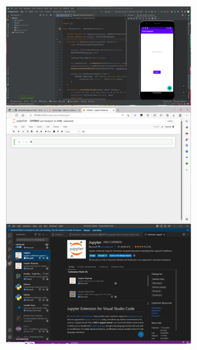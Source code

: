 ![android截图](https://github.com/1814870464/android_3/blob/main/text_1/p1.png)
![jupyter截图](https://github.com/1814870464/Android/blob/main/images/p1.png)
![vscode截图](https://github.com/1814870464/Android/blob/main/images/p3.png)
